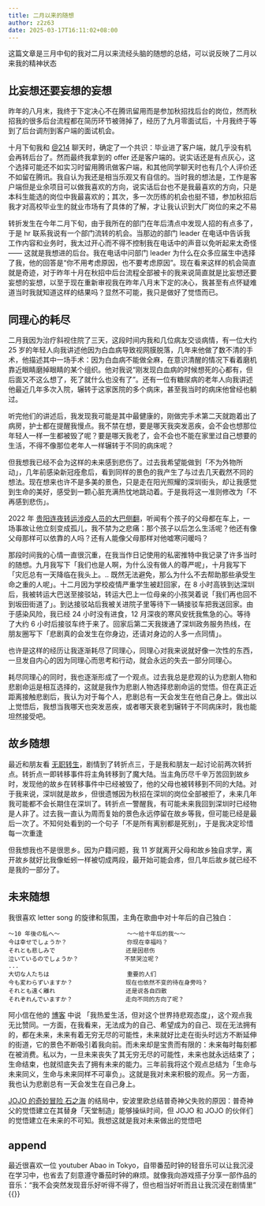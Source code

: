 ```yaml
---
title: 二月以来的随想
author: z2z63
date: 2025-03-17T16:11:02+08:00
---
```


这篇文章是三月中旬的我对二月以来流经头脑的随想的总结，可以说反映了二月以来我的精神状态

## 比妄想还要妄想的妄想
<!--more-->
昨年的八月末，我终于下定决心不在腾讯留用而是参加秋招找后台的岗位，然而秋招我的很多后台流程都在简历环节被筛掉了，经历了九月零面试后，十月我终于等到了后台调剂到客户端的面试机会。  

十月下旬我和 [@214](https://www.214polaris.top/) 聊天时，确定了一个共识：毕业进了客户端，就几乎没有机会再转后台了。然而最终我拿到的 offer 还是客户端的。说实话还是有点灰心，这个选择可能还不如实习时留用腾讯做客户端，和其他同学聊天时也有几个人评价还不如留在腾讯。我自认为我还是相当乐观又有自信的。当时我的想法是，工作是客户端但是业余项目可以做我喜欢的方向，说实话后台也不是我最喜欢的方向，只是本科生能选的岗位中我最喜欢的；其次，多一次历练的机会也挺不错，参加秋招后我才对高校毕业生的就业市场有了具体的了解，才让我认识到大厂岗位的来之不易

转折发生在今年二月下旬，由于我所在的部门在年后清点中发现人招的有点多了，于是 hr 联系我说有一个部门流转的机会。当那边的部门 leader 在电话中告诉我工作内容和业务时，我太过开心而不得不控制我在电话中的声音以免听起来太奇怪 —— 这就是我想进的后台。我在电话中问部门 leader 为什么在众多应届生中选择了我，他的回答是“你不用考虑原因，也不要考虑原因”。现在看来这样的机会简直就是奇迹，对于昨年十月在秋招中后台流程全部被卡的我来说简直就是比妄想还要妄想的妄想，以至于现在重新审视我在昨年八月末下定的决心，我甚至有点怀疑难道当时我就知道这样的结果吗？显然不可能，我只是做好了觉悟而已。

## 同理心的耗尽

二月我因为治疗斜视住院了三天，这段时间内我和几位病友交谈病情，有一位大约 25 岁的年轻人向我讲述他因为白血病导致视网膜脱落，几年来他做了数不清的手术，他描述其中一场手术：因为白血病不能做全麻，在意识清醒的情况下看着磨机靠近眼睛磨掉眼睛的某个组织。他对我说“刚发现白血病的时候想死的心都有，但后面又不这么想了，死了就什么也没有了”。还有一位有糖尿病的老年人向我讲述他最近几年多次入院，辗转于这家医院的多个病床，甚至我当时的病床他曾经也躺过。

听完他们的讲述后，我发现我可能是其中最健康的，刚做完手术第二天就跑着出了病房，护士都在提醒我慢点。我不禁在想，要是哪天我突发恶疾，会不会也想那位年轻人一样一生都被毁了呢？要是哪天我老了，会不会也不能在家里过自己想要的生活，不得不像那位老年人一样辗转于不同的病床呢？

但我想我已经不会为这样的未来感到悲伤了。过去我希望能做到「不为外物所动」，几年前感染新冠痊愈后，看到同样的景色的我产生了与过去几天截然不同的想法。现在想来也许不是多美的景色，只是走在阳光照耀的深圳街头，却让我感觉到生命的美好，感受到一颗心脏充满热忱地跳动着。于是我将这一准则修改为「不再感到悲伤」。

2022 年 [贵阳连夜转运涉疫人员的大巴侧翻](https://baike.baidu.com/item/9%C2%B718%E4%B8%89%E8%8D%94%E9%AB%98%E9%80%9F%E5%AE%A2%E8%BD%A6%E4%BE%A7%E7%BF%BB%E4%BA%8B%E6%95%85/62001575)，听闻有个孩子的父母都在车上，一场事故让他立刻变成孤儿，我不禁为之悲痛：那个孩子以后怎么生活呢？他还有像父母那样可以依靠的人吗？还有人能像父母那样对他嘘寒问暖吗？

那段时间我的心情一直很沉重，在我当作日记使用的私密推特中我记录了许多当时的随想。九月我写下「我们也是人啊，为什么没有做人的尊严呢」，十月我写下「灾厄总有一天降临在我头上。.. 既然无法避免，那么为什么不去帮助那些承受生命之重的人呢」。十二月因为学校疫情严重学生被赶回家，在 8 小时高铁到达深圳后，我被转运大巴送至接驳站，转运大巴上一位母亲的小孩哭着说「我们再也回不到坂田街道了」。到达接驳站后我被关进院子里等待下一辆接驳车把我送回家。由于感染风险，我已经 24 小时没有进食，12 月深夜的寒风安抚我焦急的心。等待了大约 6 小时后接驳车终于来了。回家后第二天我拨通了深圳政务服务热线，在朋友圈写下「悲剧真的会发生在你身边，还请对身边的人多一点同情」。

也许是这样的经历让我逐渐耗尽了同理心，同理心对我来说就好像一次性的东西，一旦发自内心的因为同理心而思考和行动，就会永远的失去一部分同理心。

耗尽同理心的同时，我也逐渐形成了一个观点。过去我总是悲观的认为悲剧人物和悲剧命运是相互选择的，这就是我作为悲剧人物选择悲剧命运的觉悟。但在真正近距离接触悲剧后，我认为对于每个人，悲剧总有一天会发生在他自己身上。做出以上觉悟后，我想当我哪天也突发恶疾，或者哪天衰老到辗转于不同病床时，我也能坦然接受吧。

## 故乡随想

最近和朋友看 [无职转生](https://zh.moegirl.org.cn/%E6%97%A0%E8%81%8C%E8%BD%AC%E7%94%9F%EF%BD%9E%E5%88%B0%E4%BA%86%E5%BC%82%E4%B8%96%E7%95%8C%E5%B0%B1%E6%8B%BF%E5%87%BA%E7%9C%9F%E6%9C%AC%E4%BA%8B%EF%BD%9E)，剧情到了转折点三，于是我和朋友一起讨论前两次转折点。转折点一即转移事件将主角转移到了魔大陆。当主角历尽千辛万苦回到故乡时，发现他的故乡在转移事件中已经被毁了，他的父母也被转移到不同的大陆。对于我来说，深圳就是故乡，但很遗憾因为秋招在深圳的岗位全部被拒了，未来几年我可能都不会长期住在深圳了。转折点一警醒我，有可能未来我回到深圳时已经物是人非了。过去我一直认为周而复始的景色永远停留在故乡等我，但可能已经是最后一次了。不知何处看到的一个句子「不是所有离别都是死别」，于是我决定珍惜每一次重逢

但我想我也不是很思乡。因为户籍问题，我 11 岁就离开父母和故乡独自求学，离开故乡就好比我像蚯蚓一样被切成两段，最开始可能会疼，但几年后故乡就已经不是我的一部分了。

## 未来随想

我很喜欢 letter song 的旋律和氛围，主角在歌曲中对十年后的自己独白：

```text
～10 年後の私へ～                   ～～给十年后的我～～
今は幸せでしょうか？                 你现在幸福吗？
それとも悲しみで                    还是因悲伤
泣いているのでしょうか？             不禁哭泣呢？
...
大切な人たちは                      重要的人们
今も変わらずいますか？               现在也依然不变的待在身旁吗？
それとも遠く離れ                    还是说各自四散
それぞれんでいますか？               走向不同的方向了呢？
```

阿小信在他的 [博客](https://blog.axiaoxin.com/post/2024-summary/) 中说 「我热爱生活，但对这个世界持悲观态度」，这个观点我无比赞同。一方面，在我看来，无法成为的自己、希望成为的自己、现在无法拥有的，都在未来，未来有着无穷无尽的可能性，未来就好比走在街头时远方不断延伸的街道，它的景色不断吸引着我向前。而未来却是宝贵而有限的：未来每时每刻都在被消费。私以为，一旦未来丧失了其无穷无尽的可能性，未来也就永远结束了；生命结束，也就彻底失去了拥有未来的能力。三年前我将这个观点总结为「生命与未来同义，生命与未来同样不可辜负」。这就是我对未来积极的观点。另一方面，我也认为悲剧总有一天会发生在自己身上。

[JOJO 的奇妙冒险 石之海](https://zh.moegirl.org.cn/zh-hk/%E7%9F%B3%E4%B9%8B%E6%B5%B7) 的结局中，安波里欧总结普奇神父失败的原因：普奇神父的觉悟建立在其替身「天堂制造」能够操纵时间，但 JOJO 和 JOJO 的伙伴们的觉悟建立在未来的不可知。我想这就是我对未来做出的觉悟吧

## append

最近很喜欢一位 youtuber Abao in Tokyo，自带番茄时钟的轻音乐可以让我沉浸在学习中，也省去了刻意遵守番茄时钟的麻烦。就像我向游戏搭子分享一部作品的音乐：“我不会突然发现音乐好听得不得了，但也相当好听而且让我沉浸在剧情里”
{{<youtube ATOPZqUfzUo>}}